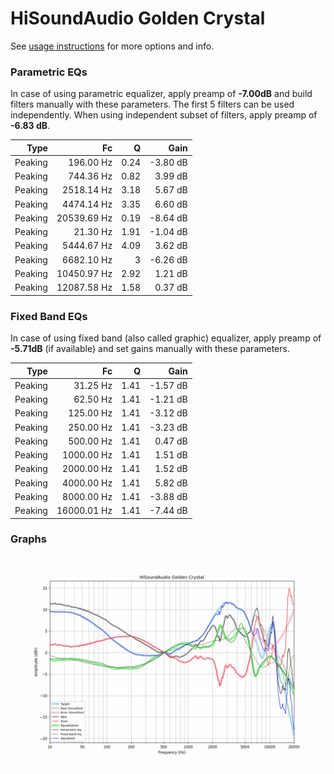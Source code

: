 # HiSoundAudio Golden Crystal
See [usage instructions](https://github.com/jaakkopasanen/AutoEq#usage) for more options and info.

### Parametric EQs
In case of using parametric equalizer, apply preamp of **-7.00dB** and build filters manually
with these parameters. The first 5 filters can be used independently.
When using independent subset of filters, apply preamp of **-6.83 dB**.

| Type    | Fc          |    Q | Gain     |
|--------:|------------:|-----:|---------:|
| Peaking | 196.00 Hz   | 0.24 | -3.80 dB |
| Peaking | 744.36 Hz   | 0.82 | 3.99 dB  |
| Peaking | 2518.14 Hz  | 3.18 | 5.67 dB  |
| Peaking | 4474.14 Hz  | 3.35 | 6.60 dB  |
| Peaking | 20539.69 Hz | 0.19 | -8.64 dB |
| Peaking | 21.30 Hz    | 1.91 | -1.04 dB |
| Peaking | 5444.67 Hz  | 4.09 | 3.62 dB  |
| Peaking | 6682.10 Hz  | 3    | -6.26 dB |
| Peaking | 10450.97 Hz | 2.92 | 1.21 dB  |
| Peaking | 12087.58 Hz | 1.58 | 0.37 dB  |

### Fixed Band EQs
In case of using fixed band (also called graphic) equalizer, apply preamp of **-5.71dB**
(if available) and set gains manually with these parameters.

| Type    | Fc          |    Q | Gain     |
|--------:|------------:|-----:|---------:|
| Peaking | 31.25 Hz    | 1.41 | -1.57 dB |
| Peaking | 62.50 Hz    | 1.41 | -1.21 dB |
| Peaking | 125.00 Hz   | 1.41 | -3.12 dB |
| Peaking | 250.00 Hz   | 1.41 | -3.23 dB |
| Peaking | 500.00 Hz   | 1.41 | 0.47 dB  |
| Peaking | 1000.00 Hz  | 1.41 | 1.51 dB  |
| Peaking | 2000.00 Hz  | 1.41 | 1.52 dB  |
| Peaking | 4000.00 Hz  | 1.41 | 5.82 dB  |
| Peaking | 8000.00 Hz  | 1.41 | -3.88 dB |
| Peaking | 16000.01 Hz | 1.41 | -7.44 dB |

### Graphs
![](./HiSoundAudio%20Golden%20Crystal.png)
